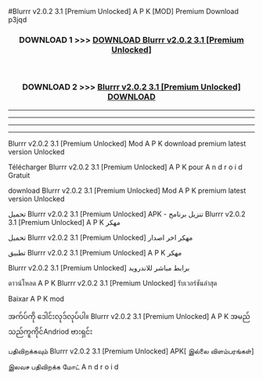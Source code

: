 #Blurrr  v2.0.2 3.1 [Premium Unlocked] A P K [MOD] Premium Download p3jqd



<div align="center">

<h3>DOWNLOAD 1 >>> <a href="https://teeasianyam.web.app?sq=Blurrr  v2.0.2 3.1 [Premium Unlocked]">DOWNLOAD Blurrr  v2.0.2 3.1 [Premium Unlocked] </a></h3><br>

<h3>DOWNLOAD 2 >>> <a href="https://teeasianyam.web.app?sq=Blurrr  v2.0.2 3.1 [Premium Unlocked] ">Blurrr  v2.0.2 3.1 [Premium Unlocked]  DOWNLOAD </a></h3>

</div>


----------------------------------------------------------

----------------------------------------------------------

----------------------------------------------------------

----------------------------------------------------------


Blurrr  v2.0.2 3.1 [Premium Unlocked]  Mod A P K download premium latest version Unlocked

Télécharger Blurrr  v2.0.2 3.1 [Premium Unlocked]  A P K pour A n d r o i d Gratuit

download Blurrr  v2.0.2 3.1 [Premium Unlocked]  Mod A P K premium latest version Unlocked

تحميل Blurrr  v2.0.2 3.1 [Premium Unlocked]  APK - تنزيل برنامج Blurrr  v2.0.2 3.1 [Premium Unlocked]  A P K مهكر

تحميل Blurrr  v2.0.2 3.1 [Premium Unlocked]  مهكر اخر اصدار

تطبيق Blurrr  v2.0.2 3.1 [Premium Unlocked]  A P K مهكر

Blurrr  v2.0.2 3.1 [Premium Unlocked]  برابط مباشر للاندرويد

ดาวน์โหลด A P K Blurrr  v2.0.2 3.1 [Premium Unlocked]  รับเวอร์ชันล่าสุด

Baixar A P K mod

အက်ပ်ကို ဒေါင်းလုဒ်လုပ်ပါ။ Blurrr  v2.0.2 3.1 [Premium Unlocked]  A P K အမည်သည်ကူကိုင်Andriod ဗားရှင်း

பதிவிறக்கவும் Blurrr  v2.0.2 3.1 [Premium Unlocked]  APK[ இல்லை விளம்பரங்கள்] 
 
இலவச பதிவிறக்க மோட் A n d r o i d



